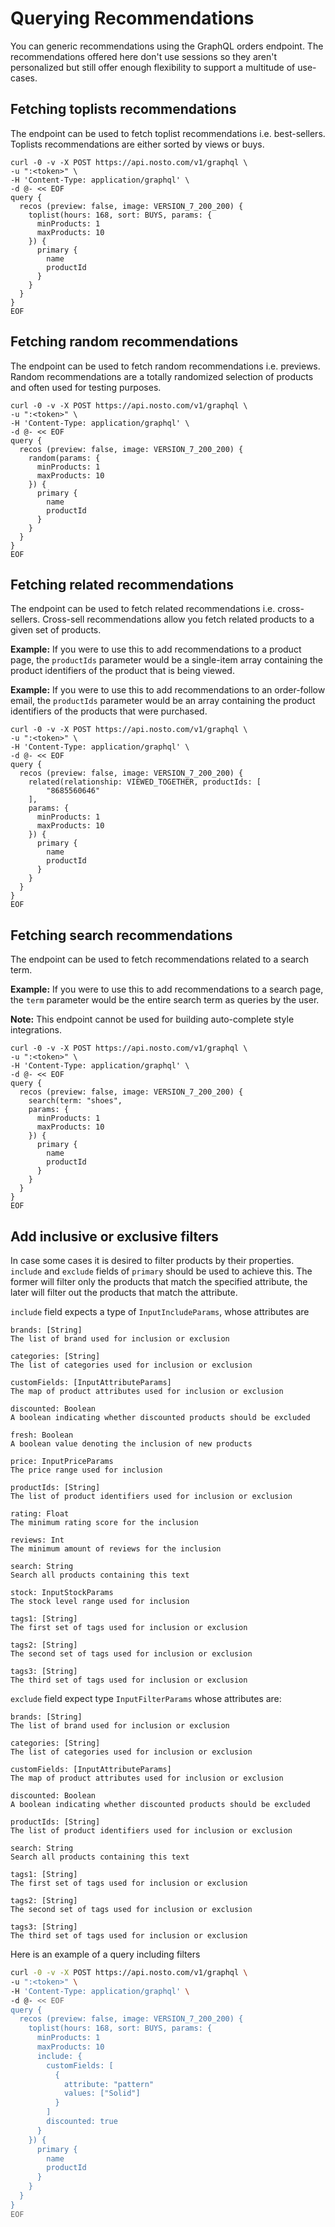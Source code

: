 # Querying Recommendations

You can generic recommendations using the GraphQL orders endpoint. The recommendations offered here don't use sessions so they aren't personalized but still offer enough flexibility to support a multitude of use-cases.

## Fetching toplists recommendations

The endpoint can be used to fetch toplist recommendations i.e. best-sellers. Toplists recommendations are either sorted by views or buys.

```
curl -0 -v -X POST https://api.nosto.com/v1/graphql \
-u ":<token>" \
-H 'Content-Type: application/graphql' \
-d @- << EOF
query {
  recos (preview: false, image: VERSION_7_200_200) {
    toplist(hours: 168, sort: BUYS, params: {
      minProducts: 1
      maxProducts: 10
    }) {
      primary {
        name 
        productId
      }
    }
  }
}
EOF
```

## Fetching random recommendations

The endpoint can be used to fetch random recommendations i.e. previews. Random recommendations are a totally randomized selection of products and often used for testing purposes.

```
curl -0 -v -X POST https://api.nosto.com/v1/graphql \
-u ":<token>" \
-H 'Content-Type: application/graphql' \
-d @- << EOF
query {
  recos (preview: false, image: VERSION_7_200_200) {
    random(params: {
      minProducts: 1
      maxProducts: 10
    }) {
      primary {
        name 
        productId
      }
    }
  }
}
EOF
```

## Fetching related recommendations

The endpoint can be used to fetch related recommendations i.e. cross-sellers. Cross-sell recommendations allow you fetch related products to a given set of products.

**Example:** If you were to use this to add recommendations to a product page, the `productIds` parameter would be a single-item array containing the product identifiers of the product that is being viewed.

**Example:** If you were to use this to add recommendations to an order-follow email, the `productIds` parameter would be an array containing the product identifiers of the products that were purchased.

```
curl -0 -v -X POST https://api.nosto.com/v1/graphql \
-u ":<token>" \
-H 'Content-Type: application/graphql' \
-d @- << EOF
query {
  recos (preview: false, image: VERSION_7_200_200) {
    related(relationship: VIEWED_TOGETHER, productIds: [
        "8685560646"  
    ],
    params: {
      minProducts: 1
      maxProducts: 10
    }) {
      primary {
        name 
        productId
      }
    }
  }
}
EOF
```

## Fetching search recommendations

The endpoint can be used to fetch recommendations related to a search term.

**Example:** If you were to use this to add recommendations to a search page, the `term` parameter would be the entire search term as queries by the user.

**Note:** This endpoint cannot be used for building auto-complete style integrations.

```
curl -0 -v -X POST https://api.nosto.com/v1/graphql \
-u ":<token>" \
-H 'Content-Type: application/graphql' \
-d @- << EOF
query {
  recos (preview: false, image: VERSION_7_200_200) {
    search(term: "shoes",
    params: {
      minProducts: 1
      maxProducts: 10
    }) {
      primary {
        name 
        productId
      }
    }
  }
}
EOF
```

## Add inclusive or exclusive filters

In case some cases it is desired to filter products by their properties. `include` and `exclude` fields of `primary` should be used to achieve this. The former will filter only the products that match the specified attribute, the later will filter out the products that match the attribute.

`include` field expects a type of `InputIncludeParams`, whose attributes are

```
brands: [String]
The list of brand used for inclusion or exclusion

categories: [String]
The list of categories used for inclusion or exclusion

customFields: [InputAttributeParams]
The map of product attributes used for inclusion or exclusion

discounted: Boolean
A boolean indicating whether discounted products should be excluded

fresh: Boolean
A boolean value denoting the inclusion of new products

price: InputPriceParams
The price range used for inclusion

productIds: [String]
The list of product identifiers used for inclusion or exclusion

rating: Float
The minimum rating score for the inclusion

reviews: Int
The minimum amount of reviews for the inclusion

search: String
Search all products containing this text

stock: InputStockParams
The stock level range used for inclusion

tags1: [String]
The first set of tags used for inclusion or exclusion

tags2: [String]
The second set of tags used for inclusion or exclusion

tags3: [String]
The third set of tags used for inclusion or exclusion
```

`exclude` field expect type `InputFilterParams` whose attributes are:

```
brands: [String]
The list of brand used for inclusion or exclusion

categories: [String]
The list of categories used for inclusion or exclusion

customFields: [InputAttributeParams]
The map of product attributes used for inclusion or exclusion

discounted: Boolean
A boolean indicating whether discounted products should be excluded

productIds: [String]
The list of product identifiers used for inclusion or exclusion

search: String
Search all products containing this text

tags1: [String]
The first set of tags used for inclusion or exclusion

tags2: [String]
The second set of tags used for inclusion or exclusion

tags3: [String]
The third set of tags used for inclusion or exclusion
```

Here is an example of a query including filters

```bash
curl -0 -v -X POST https://api.nosto.com/v1/graphql \
-u ":<token>" \
-H 'Content-Type: application/graphql' \
-d @- << EOF
query {
  recos (preview: false, image: VERSION_7_200_200) {
    toplist(hours: 168, sort: BUYS, params: {
      minProducts: 1
      maxProducts: 10
      include: {
        customFields: [
          {
            attribute: "pattern"
            values: ["Solid"]
          }
        ]
        discounted: true
      }
    }) {
      primary {
        name 
        productId
      }
    }
  }
}
EOF
```
